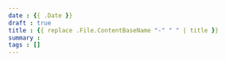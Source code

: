 ```yaml
---
date : {{ .Date }}
draft : true
title : {{ replace .File.ContentBaseName "-" " " | title }}
summary :
tags : []
---
```

